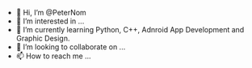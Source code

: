 - 👋 Hi, I’m @PeterNom
- 👀 I’m interested in ...
- 🌱 I’m currently learning Python, C++, Adnroid App Development and Graphic Design.
- 💞️ I’m looking to collaborate on ...
- 📫 How to reach me ...

<!---
PeterNom/PeterNom is a ✨ special ✨ repository because its `README.md` (this file) appears on your GitHub profile.
You can click the Preview link to take a look at your changes.
--->
